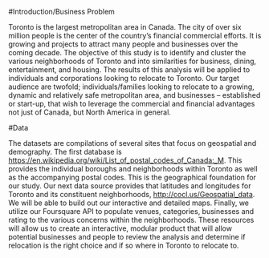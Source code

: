 #Introduction/Business Problem

Toronto is the largest metropolitan area in Canada. The city of over six million people is the center of the country’s financial commercial efforts. It is growing and projects to attract many people and businesses over the coming decade.
The objective of this study is to identify and cluster the various neighborhoods of Toronto and into similarities for business, dining, entertainment, and housing.  The results of this analysis will be applied to individuals and corporations looking to relocate to Toronto.
Our target audience are twofold; individuals/families looking to relocate to a growing, dynamic and relatively safe metropolitan area, and businesses – established or start-up, that wish to leverage the commercial and financial advantages not just of Canada, but North America in general.


#Data

The datasets are compilations of several sites that focus on geospatial and demography.  The first database is https://en.wikipedia.org/wiki/List_of_postal_codes_of_Canada:_M. This provides the individual boroughs and neighborhoods within Toronto as well as the accompanying postal codes.  This is the geographical foundation for our study.
Our next data source provides that latitudes and longitudes for Toronto and its constituent neighborhoods, http://cocl.us/Geospatial_data.  We will be able to build out our interactive and detailed maps.
Finally, we utilize our Foursquare API to populate venues, categories, businesses and rating to the various concerns within the neighborhoods.
These resources will allow us to create an interactive, modular product that will allow potential businesses and people to review the analysis and determine if relocation is the right choice and if so where in Toronto to relocate to.

